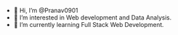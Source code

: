 - 👋 Hi, I’m @Pranav0901
- 👀 I’m interested in Web development and Data Analysis.
- 🌱 I’m currently learning Full Stack Web Development. 

<!---
Pranav0901/Pranav0901 is a ✨ special ✨ repository because its `README.md` (this file) appears on your GitHub profile.
You can click the Preview link to take a look at your changes.
--->
